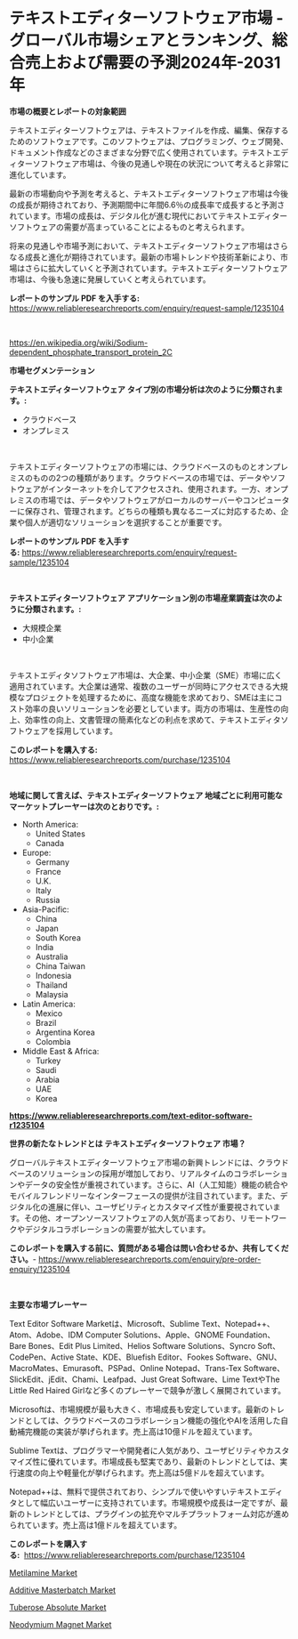 <p><h1>テキストエディターソフトウェア市場 - グローバル市場シェアとランキング、総合売上および需要の予測2024年-2031年</h1></p><p><strong>市場の概要とレポートの対象範囲</strong></p>
<p><p>テキストエディターソフトウェアは、テキストファイルを作成、編集、保存するためのソフトウェアです。このソフトウェアは、プログラミング、ウェブ開発、ドキュメント作成などのさまざまな分野で広く使用されています。テキストエディターソフトウェア市場は、今後の見通しや現在の状況について考えると非常に進化しています。</p><p>最新の市場動向や予測を考えると、テキストエディターソフトウェア市場は今後の成長が期待されており、予測期間中に年間6.6％の成長率で成長すると予測されています。市場の成長は、デジタル化が進む現代においてテキストエディターソフトウェアの需要が高まっていることによるものと考えられます。</p><p>将来の見通しや市場予測において、テキストエディターソフトウェア市場はさらなる成長と進化が期待されています。最新の市場トレンドや技術革新により、市場はさらに拡大していくと予測されています。テキストエディターソフトウェア市場は、今後も急速に発展していくと考えられています。</p></p>
<p><strong>レポートのサンプル PDF を入手する:</strong> <a href="https://www.reliableresearchreports.com/enquiry/request-sample/1235104">https://www.reliableresearchreports.com/enquiry/request-sample/1235104</a></p>
<p>&nbsp;</p>
<p><a href="https://en.wikipedia.org/wiki/Sodium-dependent_phosphate_transport_protein_2C">https://en.wikipedia.org/wiki/Sodium-dependent_phosphate_transport_protein_2C</a></p>
<p><strong>市場セグメンテーション</strong></p>
<p><strong>テキストエディターソフトウェア タイプ別の市場分析は次のように分類されます。:</strong></p>
<p><ul><li>クラウドベース</li><li>オンプレミス</li></ul></p>
<p>&nbsp;</p>
<p><p>テキストエディターソフトウェアの市場には、クラウドベースのものとオンプレミスのものの2つの種類があります。クラウドベースの市場では、データやソフトウェアがインターネットを介してアクセスされ、使用されます。一方、オンプレミスの市場では、データやソフトウェアがローカルのサーバーやコンピューターに保存され、管理されます。どちらの種類も異なるニーズに対応するため、企業や個人が適切なソリューションを選択することが重要です。</p></p>
<p><strong>レポートのサンプル PDF を入手する:</strong>&nbsp;<a href="https://www.reliableresearchreports.com/enquiry/request-sample/1235104">https://www.reliableresearchreports.com/enquiry/request-sample/1235104</a></p>
<p>&nbsp;</p>
<p><strong> テキストエディターソフトウェア アプリケーション別の市場産業調査は次のように分類されます。:</strong></p>
<p><ul><li>大規模企業</li><li>中小企業</li></ul></p>
<p>&nbsp;</p>
<p><p>テキストエディタソフトウェア市場は、大企業、中小企業（SME）市場に広く適用されています。大企業は通常、複数のユーザーが同時にアクセスできる大規模なプロジェクトを処理するために、高度な機能を求めており、SMEは主にコスト効率の良いソリューションを必要としています。両方の市場は、生産性の向上、効率性の向上、文書管理の簡素化などの利点を求めて、テキストエディタソフトウェアを採用しています。</p></p>
<p><strong>このレポートを購入する:</strong>&nbsp; <a href="https://www.reliableresearchreports.com/purchase/1235104">https://www.reliableresearchreports.com/purchase/1235104</a></p>
<p>&nbsp;</p>
<p><strong>地域に関して言えば、テキストエディターソフトウェア 地域ごとに利用可能なマーケットプレーヤーは次のとおりです。:</strong></p>
<p><ul>
    <li>
        North America:
        <ul>
            <li>United States</li>
            <li>Canada</li>
        </ul>
    </li>
    <li>
        Europe:
        <ul>
            <li>Germany</li>
            <li>France</li>
            <li>U.K.</li>
            <li>Italy</li>
            <li>Russia</li>
        </ul>
    </li>
    <li>
        Asia-Pacific:
        <ul>
            <li>China</li>
            <li>Japan</li>
            <li>South Korea</li>
            <li>India</li>
            <li>Australia</li>
            <li>China Taiwan</li>
            <li>Indonesia</li>
            <li>Thailand</li>
            <li>Malaysia</li>
        </ul>
    </li>
    <li>
        Latin America:
        <ul>
            <li>Mexico</li>
            <li>Brazil</li>
            <li>Argentina Korea</li>
            <li>Colombia</li>
        </ul>
    </li>
    <li>
        Middle East & Africa:
        <ul>
            <li>Turkey</li>
            <li>Saudi</li>
            <li>Arabia</li>
            <li>UAE</li>
            <li>Korea</li>
        </ul>
    </li>
    </ul></p>
<p><strong><a href="https://www.reliableresearchreports.com/text-editor-software-r1235104">https://www.reliableresearchreports.com/text-editor-software-r1235104</a></strong>&nbsp;</p>
<p><strong>世界の新たなトレンドとは テキストエディターソフトウェア 市場？</strong></p>
<p><p>グローバルテキストエディターソフトウェア市場の新興トレンドには、クラウドベースのソリューションの採用が増加しており、リアルタイムのコラボレーションやデータの安全性が重視されています。さらに、AI（人工知能）機能の統合やモバイルフレンドリーなインターフェースの提供が注目されています。また、デジタル化の進展に伴い、ユーザビリティとカスタマイズ性が重要視されています。その他、オープンソースソフトウェアの人気が高まっており、リモートワークやデジタルコラボレーションの需要が拡大しています。</p></p>
<p><strong>このレポートを購入する前に、質問がある場合は問い合わせるか、共有してください。</strong>- <a href="https://www.reliableresearchreports.com/enquiry/pre-order-enquiry/1235104">https://www.reliableresearchreports.com/enquiry/pre-order-enquiry/1235104</a></p>
<p>&nbsp;</p>
<p><strong>主要な市場プレーヤー</strong></p>
<p><p>Text Editor Software Marketは、Microsoft、Sublime Text、Notepad++、Atom、Adobe、IDM Computer Solutions、Apple、GNOME Foundation、Bare Bones、Edit Plus Limited、Helios Software Solutions、Syncro Soft、CodePen、Active State、KDE、Bluefish Editor、Fookes Software、GNU、MacroMates、Emurasoft、PSPad、Online Notepad、Trans-Tex Software、SlickEdit、jEdit、Chami、Leafpad、Just Great Software、Lime TextやThe Little Red Haired Girlなど多くのプレーヤーで競争が激しく展開されています。</p><p>Microsoftは、市場規模が最も大きく、市場成長も安定しています。最新のトレンドとしては、クラウドベースのコラボレーション機能の強化やAIを活用した自動補完機能の実装が挙げられます。売上高は10億ドルを超えています。</p><p>Sublime Textは、プログラマーや開発者に人気があり、ユーザビリティやカスタマイズ性に優れています。市場成長も堅実であり、最新のトレンドとしては、実行速度の向上や軽量化が挙げられます。売上高は5億ドルを超えています。</p><p>Notepad++は、無料で提供されており、シンプルで使いやすいテキストエディタとして幅広いユーザーに支持されています。市場規模や成長は一定ですが、最新のトレンドとしては、プラグインの拡充やマルチプラットフォーム対応が進められています。売上高は1億ドルを超えています。</p></p>
<p><strong>このレポートを購入する:</strong>&nbsp;&nbsp;<a href="https://www.reliableresearchreports.com/purchase/1235104">https://www.reliableresearchreports.com/purchase/1235104</a></p>
<p><p><a href="https://medium.com/@colin.burgess8756/metilamine-market-forecast-global-market-trends-and-analysis-from-2024-to-2031-covered-in-106-7fac049fba8b">Metilamine Market</a></p><p><a href="https://github.com/prosalinda88/Market-Research-Report-List-5/blob/main/additive-masterbatch-market.md">Additive Masterbatch Market</a></p><p><a href="https://medium.com/@max.sanderson5645/insights-into-the-tuberose-absolute-industry-market-financial-status-market-size-and-revenue-d79653517329">Tuberose Absolute Market</a></p><p><a href="https://github.com/globismark/Market-Research-Report-List-4/blob/main/neodymium-magnet-market.md">Neodymium Magnet Market</a></p></p>